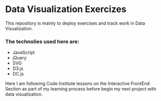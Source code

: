 # Data Visualization Exercizes 

This repository is mainly to deploy exercises and track work in Data Visualization.

### The technolies used here are:

- JavaScript 
- jQuery
- SVG
- D3.js
- DC.js

Here I am following Code Institute lessons on the Interactive FrontEnd Section 
as part of my learning process before begin my next project with data visualization.